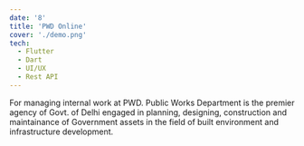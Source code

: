 ```yaml
---
date: '8'
title: 'PWD Online'
cover: './demo.png'
tech:
  - Flutter
  - Dart
  - UI/UX
  - Rest API
---
```


For managing internal work at PWD. Public Works Department is the premier agency of Govt. of Delhi engaged in planning, designing, construction and maintainance of Government assets in the field of built environment and infrastructure development.
